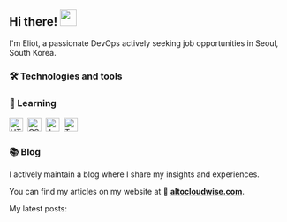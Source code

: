 ## Hi there! <img src="https://raw.githubusercontent.com/MartinHeinz/MartinHeinz/master/wave.gif" width="30px" height="30px" />

I'm Eliot, a passionate DevOps actively seeking job opportunities in Seoul, South Korea.

### 🛠 Technologies and tools

### 📝 Learning
<img src="https://img.shields.io/badge/HTML5-282C34?logo=html5&logoColor=E34F26" alt="HTML5 logo" title="HTML5" height="25" />&nbsp; 
<img src="https://img.shields.io/badge/CSS3-282C34?logo=css3&logoColor=1572B6" alt="CSS3 logo" title="CSS3" height="25" />&nbsp; 
<img src="https://img.shields.io/badge/JavaScript-282C34?logo=javascript&logoColor=F7DF1E" alt="JavaScript logo" title="JavaScript" height="25" />&nbsp; 
<img src="https://img.shields.io/badge/TypeScript-282C34?logo=typescript&logoColor=3178C6" alt="TypeScript logo" title="TypeScript" height="25" />&nbsp; 

### 📚 Blog
I actively maintain a blog where I share my insights and experiences. 

You can find my articles on my website at 📑 [**altocloudwise.com**](https://altocloudwise.com).

My latest posts:

